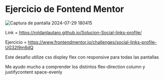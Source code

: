 # Ejercicio de Fontend Mentor

![Captura de pantalla 2024-07-29 180415](https://github.com/user-attachments/assets/5da7a0c5-0a4f-4fcd-8b7d-3b06e309c1f3)


Link = https://roldanlautaro.github.io/Solucion-Social-links-profile/

Ejercicio = https://www.frontendmentor.io/challenges/social-links-profile-UG32l9m6dQ

Este desafio utilize css displey flex con responsive para todas las pantallas

Me ayudo mucho a comprender los distintos flex-direction column y justifycontent space-evenly

